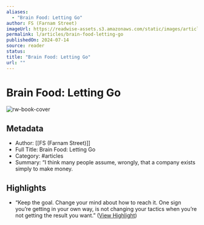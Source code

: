 ```yaml
---
aliases:
  - "Brain Food: Letting Go"
author: FS (Farnam Street)
imageUrl: https://readwise-assets.s3.amazonaws.com/static/images/article0.00998d930354.png
permalink: l/articles/brain-food-letting-go
publishedOn: 2024-07-14
source: reader
status: 
title: "Brain Food: Letting Go"
url: ""
---
```

# Brain Food: Letting Go

![rw-book-cover](https://readwise-assets.s3.amazonaws.com/static/images/article0.00998d930354.png)

## Metadata

- Author: [[FS (Farnam Street)]]
- Full Title: Brain Food: Letting Go
- Category: #articles
- Summary: “I think many people assume, wrongly, that a company exists simply to make money.

## Highlights

- “Keep the goal. Change your mind about how to reach it.
  One sign you’re getting in your own way, is not changing your tactics when you’re not getting the result you want.” ([View Highlight](https://read.readwise.io/read/01j2skkbn3b5jpagngyt15d7ks))
